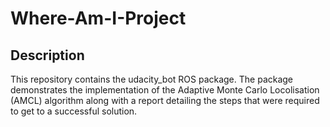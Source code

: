 # Where-Am-I-Project

## Description
This repository contains the udacity_bot ROS package. The package demonstrates the implementation of the Adaptive Monte Carlo Locolisation (AMCL) algorithm along with a report detailing the steps that were required to get to a successful solution.


